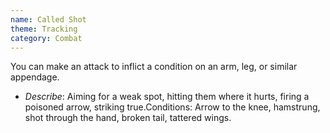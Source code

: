 ```yaml
---
name: Called Shot
theme: Tracking
category: Combat
---
```


You can make an attack to inflict a condition on an arm, leg, or similar appendage. 

* *Describe*: Aiming for a weak spot, hitting them where it hurts, firing a poisoned arrow, striking true.Conditions: Arrow to the knee, hamstrung, shot through the hand, broken tail, tattered wings.